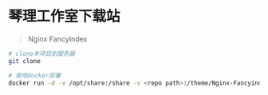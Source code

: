# 琴理工作室下载站

> Nginx FancyIndex

```bash
# clone本项目到服务器
git clone 

# 使用docker部署
docker run -d -v /opt/share:/share -v <repo path>:/theme/Nginx-Fancyindex-Theme/ -p 8000:80 -e "DISABLE_AUTH=true" --name fancyindex fraoustin/fancyindex

```